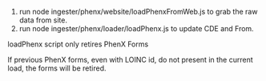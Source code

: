 1. run node ingester/phenx/website/loadPhenxFromWeb.js to grab the raw data from site.
2. run node ingester/phenx/loader/loadPhenx.js to update CDE and From.


loadPhenx script only retires PhenX Forms


If previous PhenX forms, even with LOINC id, do not present in the current load, the forms will be retired.

